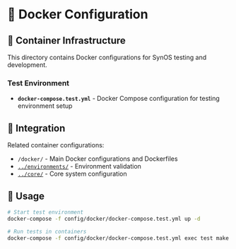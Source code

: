 # 🐳 Docker Configuration

## 📁 Container Infrastructure

This directory contains Docker configurations for SynOS testing and development.

### **Test Environment**

- **`docker-compose.test.yml`** - Docker Compose configuration for testing environment setup

## 🔗 Integration

Related container configurations:

- `/docker/` - Main Docker configurations and Dockerfiles
- [`../environments/`](../environments/) - Environment validation
- [`../core/`](../core/) - Core system configuration

## 🚀 Usage

```bash
# Start test environment
docker-compose -f config/docker/docker-compose.test.yml up -d

# Run tests in containers
docker-compose -f config/docker/docker-compose.test.yml exec test make test
```
